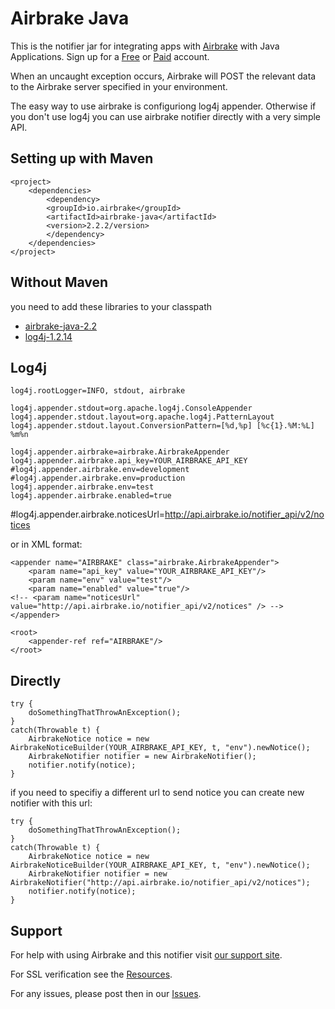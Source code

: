 Airbrake Java
=============

This is the notifier jar for integrating apps with [Airbrake](http://airbrake.io) with Java Applications. Sign up for a [Free](https://airbrake.io/account/new/Free) or [Paid](https://airbrake.io/account/new?source=github) account.

When an uncaught exception occurs, Airbrake will POST the relevant data
to the Airbrake server specified in your environment.

The easy way to use airbrake is configuriong log4j appender. Otherwise if you don't 
use log4j you can use airbrake notifier directly with a very simple API.

Setting up with Maven
---------------------

	<project>
  		<dependencies>
    		<dependency>
      		<groupId>io.airbrake</groupId>
      		<artifactId>airbrake-java</artifactId>
      		<version>2.2.2/version>
    		</dependency>
  		</dependencies>
	</project>

Without Maven
-------------

you need to add these libraries to your classpath
 * [airbrake-java-2.2](https://github.com/airbrake/airbrake-java/blob/master/maven2/io/airbrake/airbrake-java/2.2.2/airbrake-java-2.2.2.jar?raw=true)
 * [log4j-1.2.14](https://github.com/airbrake/airbrake-java/blob/master/maven2/log4j/1.2.14/log4j-1.2.14.jar?raw=true)

Log4j
-----

	log4j.rootLogger=INFO, stdout, airbrake

	log4j.appender.stdout=org.apache.log4j.ConsoleAppender
	log4j.appender.stdout.layout=org.apache.log4j.PatternLayout
	log4j.appender.stdout.layout.ConversionPattern=[%d,%p] [%c{1}.%M:%L] %m%n

	log4j.appender.airbrake=airbrake.AirbrakeAppender	
	log4j.appender.airbrake.api_key=YOUR_AIRBRAKE_API_KEY
	#log4j.appender.airbrake.env=development
	#log4j.appender.airbrake.env=production
	log4j.appender.airbrake.env=test
	log4j.appender.airbrake.enabled=true
  #log4j.appender.airbrake.noticesUrl=http://api.airbrake.io/notifier_api/v2/notices

or in XML format:

	<appender name="AIRBRAKE" class="airbrake.AirbrakeAppender">
		<param name="api_key" value="YOUR_AIRBRAKE_API_KEY"/>
		<param name="env" value="test"/>
		<param name="enabled" value="true"/>
    <!-- <param name="noticesUrl" value="http://api.airbrake.io/notifier_api/v2/notices" /> -->
	</appender>

	<root>
		<appender-ref ref="AIRBRAKE"/>
	</root>

Directly
------------------------------

	try {
  		doSomethingThatThrowAnException();
	}
	catch(Throwable t) {
  		AirbrakeNotice notice = new AirbrakeNoticeBuilder(YOUR_AIRBRAKE_API_KEY, t, "env").newNotice();
  		AirbrakeNotifier notifier = new AirbrakeNotifier();
  		notifier.notify(notice);
	}

if you need to specifiy a different url to send notice you can create new notifier with this url:

	try {
  		doSomethingThatThrowAnException();
	}
	catch(Throwable t) {
  		AirbrakeNotice notice = new AirbrakeNoticeBuilder(YOUR_AIRBRAKE_API_KEY, t, "env").newNotice();
  		AirbrakeNotifier notifier = new AirbrakeNotifier("http://api.airbrake.io/notifier_api/v2/notices");
  		notifier.notify(notice);
	}


	

Support
-------

For help with using Airbrake and this notifier visit [our support site](http://help.airbrake.io).

For SSL verification see the [Resources](https://github.com/airbrake/airbrake/blob/master/resources/README.md).

For any issues, please post then in our [Issues](https://github.com/airbrake/airbrake-java/issues).


